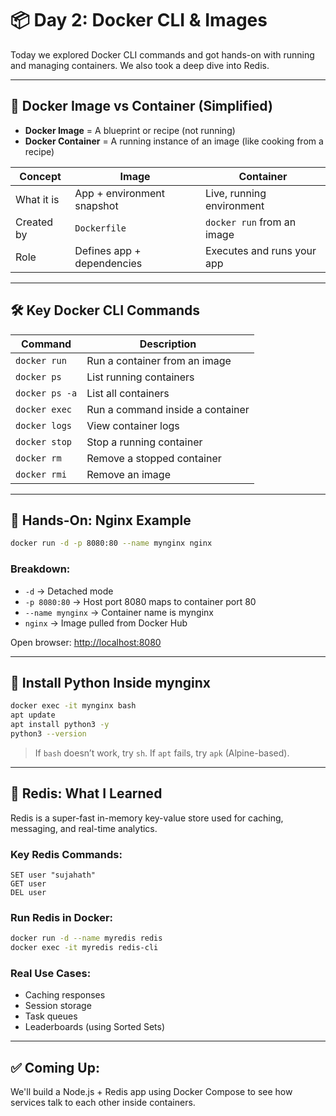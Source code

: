 # 📦 Day 2: Docker CLI & Images

Today we explored Docker CLI commands and got hands-on with running and managing containers. We also took a deep dive into Redis.

---

## 🧠 Docker Image vs Container (Simplified)

- **Docker Image** = A blueprint or recipe (not running)
- **Docker Container** = A running instance of an image (like cooking from a recipe)

| Concept        | Image                     | Container                        |
|----------------|----------------------------|----------------------------------|
| What it is     | App + environment snapshot | Live, running environment        |
| Created by     | `Dockerfile`               | `docker run` from an image       |
| Role           | Defines app + dependencies | Executes and runs your app       |

---

## 🛠️ Key Docker CLI Commands

| Command | Description |
|---------|-------------|
| `docker run` | Run a container from an image |
| `docker ps` | List running containers |
| `docker ps -a` | List all containers |
| `docker exec` | Run a command inside a container |
| `docker logs` | View container logs |
| `docker stop` | Stop a running container |
| `docker rm` | Remove a stopped container |
| `docker rmi` | Remove an image |

---

## 🚀 Hands-On: Nginx Example

```bash
docker run -d -p 8080:80 --name mynginx nginx
```

### Breakdown:
- `-d` → Detached mode
- `-p 8080:80` → Host port 8080 maps to container port 80
- `--name mynginx` → Container name is mynginx
- `nginx` → Image pulled from Docker Hub

Open browser: [http://localhost:8080](http://localhost:8080)

---

## 🔧 Install Python Inside mynginx

```bash
docker exec -it mynginx bash
apt update
apt install python3 -y
python3 --version
```

> If `bash` doesn’t work, try `sh`. If `apt` fails, try `apk` (Alpine-based).

---

## 🧠 Redis: What I Learned

Redis is a super-fast in-memory key-value store used for caching, messaging, and real-time analytics.

### Key Redis Commands:
```redis
SET user "sujahath"
GET user
DEL user
```

### Run Redis in Docker:
```bash
docker run -d --name myredis redis
docker exec -it myredis redis-cli
```

### Real Use Cases:
- Caching responses
- Session storage
- Task queues
- Leaderboards (using Sorted Sets)

---

## ✅ Coming Up:
We'll build a Node.js + Redis app using Docker Compose to see how services talk to each other inside containers.
